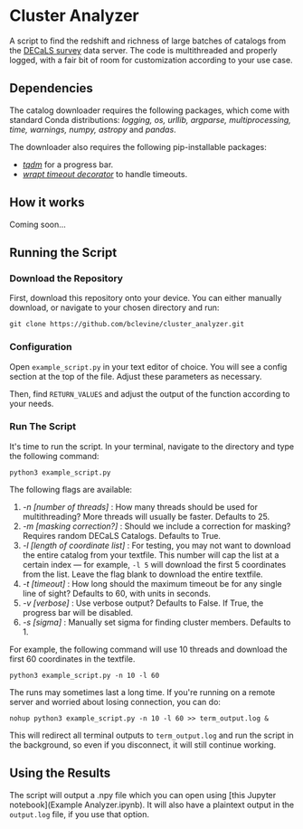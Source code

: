 # Cluster Analyzer

A script to find the redshift and richness of large batches of catalogs from the [DECaLS survey](https://www.legacysurvey.org/dr9/description/) data server. The code is multithreaded and properly logged, with a fair bit of room for customization according to your use case.

## Dependencies 
The catalog downloader requires the following packages, which come with standard Conda distributions: *logging, os, urllib, argparse, multiprocessing, time, warnings, numpy, astropy* and *pandas*.

The downloader also requires the following pip-installable packages: 
- *[tqdm](https://github.com/tqdm/tqdm)* for a progress bar. 
- *[wrapt timeout decorator](https://pypi.org/project/wrapt-timeout-decorator/)* to handle timeouts.

## How it works
Coming soon...

## Running the Script
### Download the Repository
First, download this repository onto your device. You can either manually download, or navigate to your chosen directory and run:

```
git clone https://github.com/bclevine/cluster_analyzer.git
```

### Configuration
Open `example_script.py` in your text editor of choice. You will see a config section at the top of the file. Adjust these parameters as necessary.

Then, find `RETURN_VALUES` and adjust the output of the function according to your needs.

### Run The Script
It's time to run the script. In your terminal, navigate to the directory and type the following command:

```
python3 example_script.py
```

The following flags are available:
1. *-n [number of threads]* : How many threads should be used for multithreading? More threads will usually be faster. Defaults to 25.
2. *-m [masking correction?]* : Should we include a correction for masking? Requires random DECaLS Catalogs. Defaults to True.
3. *-l [length of coordinate list]* : For testing, you may not want to download the entire catalog from your textfile. This number will cap the list at a certain index — for example, `-l 5` will download the first 5 coordinates from the list. Leave the flag blank to download the entire textfile.
4. *-t [timeout]* : How long should the maximum timeout be for any single line of sight? Defaults to 60, with units in seconds.
5. *-v [verbose]* : Use verbose output? Defaults to False. If True, the progress bar will be disabled.
6. *-s [sigma]* : Manually set sigma for finding cluster members. Defaults to 1. 

For example, the following command will use 10 threads and download the first 60 coordinates in the textfile.

```
python3 example_script.py -n 10 -l 60
```

The runs may sometimes last a long time. If you're running on a remote server and worried about losing connection, you can do:

```
nohup python3 example_script.py -n 10 -l 60 >> term_output.log &
```

This will redirect all terminal outputs to `term_output.log` and run the script in the background, so even if you disconnect, it will still continue working.

## Using the Results
The script will output a .npy file which you can open using [this Jupyter notebook](Example Analyzer.ipynb). It will also have a plaintext output in the `output.log` file, if you use that option.
